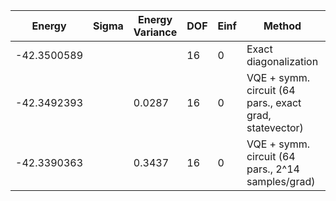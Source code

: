 | Energy      | Sigma | Energy Variance | DOF | Einf | Method                                                  | Reference |
|-------------|-------|-----------------|-----|------|---------------------------------------------------------|-----------|
| -42.3500589 |       |                 | 16  | 0    | Exact diagonalization                                   | [code](https://github.com/varbench/methods/blob/main/scripts/J1J2/square_16_P_0.85/ed_netket.sh) |
| -42.3492393 |       | 0.0287          | 16  | 0    | VQE + symm. circuit (64 pars., exact grad, statevector) | [code](https://github.com/varbench/methods/blob/main/scripts/J1J2/square_16_P_0.85/vqe.sh) |
| -42.3390363 |       | 0.3437          | 16  | 0    | VQE + symm. circuit (64 pars., 2^14 samples/grad)       | [code](https://github.com/varbench/methods/blob/main/scripts/J1J2/square_16_P_0.85/vqe_noisy.sh) |
